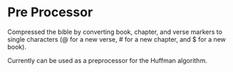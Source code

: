 # Pre Processor

Compressed the bible by converting book, chapter, and verse markers to single characters (@ for a new verse, # for a new chapter, and $ for a new book).

Currently can be used as a preprocessor for the Huffman algorithm.
